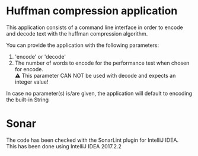 # Huffman compression application
This application consists of a command line interface in order to encode and decode text with the huffman compression 
algorithm.  

You can provide the application with the following parameters:
1. 'encode' or 'decode'
2. The number of words to encode for the performance test when chosen for encode.    
:warning: This parameter CAN NOT be used with decode and expects an integer value!

In case no parameter(s) is/are given, the application will default to encoding the built-in String

# Sonar
The code has been checked with the SonarLint plugin for IntelliJ IDEA.  
This has been done using IntelliJ IDEA 2017.2.2
